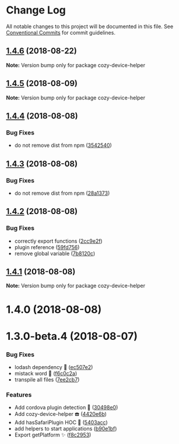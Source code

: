 # Change Log

All notable changes to this project will be documented in this file.
See [Conventional Commits](https://conventionalcommits.org) for commit guidelines.

<a name="1.4.6"></a>
## [1.4.6](https://github.com/cozy/cozy-libs/compare/cozy-device-helper@1.4.5...cozy-device-helper@1.4.6) (2018-08-22)




**Note:** Version bump only for package cozy-device-helper

<a name="1.4.5"></a>
## [1.4.5](https://github.com/cozy/cozy-libs/compare/cozy-device-helper@1.4.4...cozy-device-helper@1.4.5) (2018-08-09)




**Note:** Version bump only for package cozy-device-helper

<a name="1.4.4"></a>
## [1.4.4](https://github.com/cozy/cozy-libs/compare/cozy-device-helper@1.4.3...cozy-device-helper@1.4.4) (2018-08-08)


### Bug Fixes

* do not remove dist from npm ([3542540](https://github.com/cozy/cozy-libs/commit/3542540))




<a name="1.4.3"></a>
## [1.4.3](https://github.com/cozy/cozy-libs/compare/cozy-device-helper@1.4.2...cozy-device-helper@1.4.3) (2018-08-08)


### Bug Fixes

* do not remove dist from npm ([28a1373](https://github.com/cozy/cozy-libs/commit/28a1373))




<a name="1.4.2"></a>
## [1.4.2](https://github.com/cozy/cozy-libs/compare/cozy-device-helper@1.4.1...cozy-device-helper@1.4.2) (2018-08-08)


### Bug Fixes

* correctly export functions ([2cc9e2f](https://github.com/cozy/cozy-libs/commit/2cc9e2f))
* plugin reference ([59fd756](https://github.com/cozy/cozy-libs/commit/59fd756))
* remove global variable ([7b8120c](https://github.com/cozy/cozy-libs/commit/7b8120c))




<a name="1.4.1"></a>
## [1.4.1](https://github.com/cozy/cozy-libs/compare/cozy-device-helper@1.4.0...cozy-device-helper@1.4.1) (2018-08-08)




**Note:** Version bump only for package cozy-device-helper

<a name="1.4.0"></a>
# 1.4.0 (2018-08-08)



<a name="1.3.0-beta.4"></a>
# 1.3.0-beta.4 (2018-08-07)


### Bug Fixes

* lodash dependency 🐛 ([ec507e2](https://github.com/cozy/cozy-libs/commit/ec507e2))
* mistack word 🐛 ([f6c0c2a](https://github.com/cozy/cozy-libs/commit/f6c0c2a))
* transpile all files ([7ee2cb7](https://github.com/cozy/cozy-libs/commit/7ee2cb7))


### Features

* Add cordova plugin detection 🤖 ([30498e0](https://github.com/cozy/cozy-libs/commit/30498e0))
* Add cozy-device-helper ☎️ ([4420e6b](https://github.com/cozy/cozy-libs/commit/4420e6b))
* Add hasSafariPlugin HOC 📡 ([5403acc](https://github.com/cozy/cozy-libs/commit/5403acc))
* add helpers to start applications ([b90e1bf](https://github.com/cozy/cozy-libs/commit/b90e1bf))
* Export getPlatform ✨ ([f8c2953](https://github.com/cozy/cozy-libs/commit/f8c2953))
